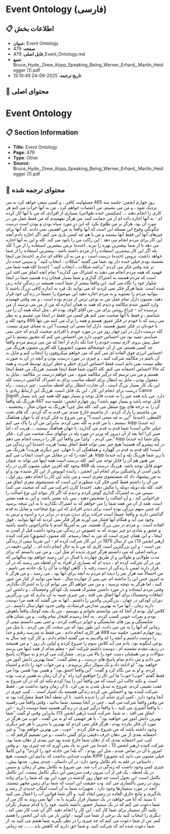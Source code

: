 # Event Ontology (فارسی)

## 📋 اطلاعات بخش

- **عنوان**: Event Ontology
- **صفحه**: 479
- **فایل اصلی**: 479_Event_Ontology.md
- **منبع**: Bruce_Hyde,_Drew_Kopp_Speaking_Being_Werner_Erhard,_Martin_Heidegger (1).pdf
- **تاریخ ترجمه**: 2025-09-24 15:10:49

## 📄 محتوای اصلی

# Event Ontology

## 📋 Section Information

- **Title**: Event Ontology
- **Page**: 479
- **Type**: Other
- **Source**: Bruce_Hyde,_Drew_Kopp_Speaking_Being_Werner_Erhard,_Martin_Heidegger (1).pdf



## 📄 محتوای ترجمه شده

روز چهارم انجمن: جلسه سه 465
مسئولیت کافی ، و کسی سعی خواهد کرد به من نزدیک شود ، و من می نشینم. من اعتصاب خواهم کرد ،
من به آنها جرات می کنم هر کاری را انجام دهند ... (شکستن خنده طولانی)
بسیاری از افرادی که من با آنها کار کرده ام - به آنها اجازه داده ام از من حمایت کنند. من هرگز نفهمیدم که من
فقط عمل من در مورد آن بود. هرگز بر من طلوع نکرد که این در مورد سیاه بودن و بودن است
درست چگونگی وقوع این مسئله این است که آنها واقعاً به من اهمیتی نمی دادند. که آنها برای
چیزهای آنها این فقط آنها نیستند و من با هم چه کسی بازی می کنم. اگر اجازه دادم
آنچه این کار برای مردم انجام می دهد ؛ این راکت من را نابود می کند. کله
و این به آنها اجازه می دهد تا از شما بیشترین بهره را ببرند. (خنده)
ترمن
بیشترین استفاده را از من؟ کله
بله اگر این کار بیشترین استفاده را از مردم داشته باشد ، بیشترین استفاده را از شما خواهد داشت. ترومن (خنده)
درست است ، و من به آن علاقه ای ندارم. (خنده)
من اینجا نشسته بودم خیلی خنده دار بود شما می گفتید "شکلات ، انتخاب کنید." و سپس خنده دار تر شد
وقتی فکر می کردم "تراشه شکلات ، انتخاب کنید."
(خنده)
کله
همه شما می فهمید که همه مردم انجام می دهند به اشتراک می گذارند؟ تمام آنچه اتفاق می افتد این است که مردم هستند
به اشتراک گذاری و شما بسیار هیجان زده هستید شما در اینجا شلوار خود را نگاه می کنید. این واقعاً بیشتر از شما است
همیشه در زندگی چانه زنی شده است. شما هرگز فکر نمی کردید که می توانید یک فرد به اندازه کافی بزرگ باشید تا بتوانید
مردم را بشنوید و به مردم اجازه دهید این موضوع را عمیقاً در زندگی خود قرار دهید. ممنون دارل
تمام عمل من به نوعی ترس از مردم بوده است ، و بعد وقتی فهمیدم وارد کشور شدم
مکالمه و دیدم که همه به همان اندازه که من از من می ترسند از من ترسیده اند -
چراغ روشن برای من. من آقای آلوف بوده ام ، مثل اینکه همه آن را می شناسم ، و فقط با آنها صحبت نمی کنم
هر کسی من فقط در اینجا می نشینم و به نظر می رسد که با خودم در فکر عمیق هستم و همه را ترک می کنند
من تنها 466
وجود
کله
و با خودتان در فکر عمیق هستید. دارل
اما معنی آن چیست؟ این به معنای چیزی نیست. کله
درست دارل
در این چهار روز من در مورد خودم با افرادی صحبت کردم که حتی نمی شناسم. مفید بود من
احساس خوبی دارد من احساس می کنم که مجبور نیستم با این عمل پیش بروم. لازم نیست خودم را جدا نگه دارم
از آنجا که من می ترسم مردم واقعاً چه کسی هستم. من از آن خوشحالم ممنون (تشویق)
کله
آفرین ممنون هرزنگ
من احساس انرژی فوق العاده ای می کنم که می خواهم میکروفون را انتخاب کنم و مایل به آن باشم
در مکالمه شرکت کنید ، و چیزی در مورد درست بودن و آنچه در آن به صورت نظم نیست نمی دانم
است فقط احساس انرژی خطر و خطر انرژی توسط قدرت و همه
که حالا احساس احمقانه می کنم. کله
اکنون شما فقط اینجا هستید. هرزنگ
من فقط اینجا هستم و من می ترسم که درگیر مکالمه شوم ، می خواهم درست در
مکالمه ، مایل به معقول بودن ، مایل به انتظار برای لحظه مناسب برای به اشتراک گذاشتن
درست کله
این یک کار بسیار بزرگ است ، آن تجارت انتظار برای لحظه مناسب ، چیز درست ، راه درست
برای انجام این کار ، این یک قاتل است. هرزنگ
این ارتباط زیادی با Cance Signifi دارد. من باید همه چیز را به شدت قابل توجه و
بسیار مهم کله
همه چیز باید بسیار قابل توجه باشد و بسیار مهم باشد؟ روز چهارم انجمن: جلسه سه 467
هرزنگ
بله واقعاً آن را به درجه های پوچ منتقل می کند. کله
مثل چی؟ هرزنگ
به عنوان مثال ، پنجشنبه ، من ماشینم را پارک کردم ، از ماشینم خارج شدم: من قدم به گه کردم ، گه های تحت اللفظی. (خنده)
"این به چه معنی است؟" و من شروع به فکر کردم که با جهان هماهنگ نیستم ، یا من
قدم به گله نمی کردم. بنابراین من آن را پاک می کنم. kipp (به خنده)
خیلی عالی است! شما قدم به قدم می گذارید: با جهان هماهنگ نیستید ... هریت
آه ، اما صبر کن! اما بعد از آن دیروز که ورنر در مورد پله در سگهای سگ صحبت می کرد ، فکر می کردم ،
"وای! من واقعاً این کار را درست انجام می دهم."
kipp (به خنده)
وای شما در لبه پیشرو گه هستید! هیچ چیز نمی تواند فقط اتفاق بیفتد! هریت (خنده)
این زندگی من است! کله
قدم به قدم در گهواره و هماهنگی آن با جهان. چیز دیگری هریت؟ هرزنگ
من هر آنچه را که در مقابل من است انتخاب می کنم. kipp (به خنده)
یا زیر شما هرزنگ
بله و من هنوز هم آن را قابل توجه می کنم. کله
درست است همه اینها می تواند به عنوان جهنم قابل توجه باشد. هرزنگ
درست بله 468
وجود
کله
آفرین خیلی ممنون کارن
در راه پایین آمدن از واشنگتن برای انجام این انجمن ، راننده اتوبوس از این کار شنیده بود
و او به من پیشنهاد داد که شستشوی مغزی است و من نباید این کار را انجام دهم. روز اول ، من آن را داشتم
فقط کمی فکر کرد منظورم این است که شستشوی مغزی اتفاق می افتد. کله
بله دوبله دوبله را مالش دهید. (خنده)
کارن (حرکت می کند که صحبت می کند)
سپس من به اشتراک گذاری گوش کردم و دیدم که اگر کار بتواند این نوع اصالت را فراخوانی کند ،
و آن اصالت را تشخیص دهید ، پس باید معتبر باشد. و این به همه معتبر است. همه
از آن من همه شما را می خواهم که به اشتراک بگذارید تا به این نتیجه برسید که چنین سهم بزرگی بوده است
برای دیدن افرادی که این نوع شجاعت و تمایل به قدم گذاشتن دارند و واقعاً عمیقاً است
حرکت برای دیدن مردم در برابر درد و اندوه و ترس به وجود می آید و هنگام آنها فشار می آورند
هرگز فکر نمی کردند که آنها بتوانند ، فوق العاده است ، و مردم در سن بزرگ هستند. من به آمریکا آمدم تا
ماجراجویی داشته باشید و عشق و شادی دو چیز نبودند که به خصوص در زندگی من وجود داشت
قبل از آمدن به اینجا ، و این همان چیزی است که من به اینجا رسیدم. کله
ممنون (تشویق)
شرکت کننده (رهبر انجمن 13)
من از سال 1975 در این کار شرکت کرده ام - این تقریباً نیمی از زندگی من است - و این بزرگترین است
کاری که من تا به حال انجام داده ام ... اولین دقیقه در برنامه اصلی که می دانستم هرگز چیزی ندیده ام
مثل این ، و من می دانستم که برای مدت طولانی و طولانی و از طریق چهارده یا فینال در این زمینه خواهم بود
سالهایی که من در آن شرکت کرده ام ، دیده ام که بسیاری از افراد به آن لحظه می رسند که در آن قرار دارند
لمس با زندگی از دست رفته یا ، گاهی اوقات ما آن را یک حادثه می نامیم ، من احتمالاً صد هزار نفر را دیده ام
مردم به آنچه برای آنها بود ، می رسند ، و من هرگز تا به امروز حس این را نداشته ام. من
پس از چهارده سال ، شما می توانید از کنار من عبور کنید ، اما
هرگز به نتیجه نرسید ، و من می خواهم اگر می توانم آن را به اشتراک بگذارم. وقتی مردم ایستاده و در مورد داشتن مشترک هستند
یک کودکی وحشتناک ، و داشتن این اتفاقات وحشتناک برای آنها اتفاق می افتد ، من چیزی شبیه به آن ندارم
که من بزرگترین دوران کودکی در جهان ، بزرگترین والدین را داشتم ، آنها به من گفتند که همه مرا دوست دارند
زمان ، آنها مرا به بهترین مدارس فرستادند. وقتی حدود چهار سال داشتم ، در کلاس اول بودم
از آنجا که می توانستم بخوانم و بنویسم ، من یک بچه کوچک واقعاً باهوش بودم و نمرات خوبی کسب کردم ، به آنجا رسیدم
افتخار تمام وقت ، و من نشان های شایستگی و پین های شایستگی و جوایز دریافت کردم ، و حتی نمی دانستم
نیمی از زمانی که آنها را به من می دادند. این طور نبود که من سخت کار می کردم ، یا مثل من
روز چهارم انجمن: جلسه سه 469
هر کاری انجام دادم ، من فقط به مدرسه رفتم و خدا را دوست داشتم و آنچه را که والدینم به من گفتند انجام دادم ، و
کار کرد چند سال به نوعی اینگونه بود. یادم می آید کلاس سوم را شروع کردم و اولین بار
روز - و من همیشه در ردیف مقدم نشسته ام ، دوست داشتم شرکت کنم - معلم مدام از همه اینها می پرسد
سؤالات و من همچنان دست خود را بالا می بردم ، مشارکت می کردم و به سؤالات پاسخ می دادم و می دادم
تمام پاسخ های درست ، و معلم گفت: "شما بهترین دانش آموز من خواهید بود." او ادامه داد
و یک سوال دیگر پرسیدم ، و من جواب خود را دادم و اشتباه کردم. و او به من نگاه کرد و
گفت: "این واقعاً احمق بود." و همین بود! همین بود! من فقط گفتم "خوب! خوب! ما این کار را خواهیم کرد
راه "و از آن زمان به همین ترتیب بوده است. و نکته جالب این است که من واقعاً این را پیدا کردم
نکته ای که در آن شروع به عقب نشینی کردم. شروع به تبدیل شدن به من کرد. تا آن زمان وجود نداشت
من ، فقط شرکت کننده بود و احساس می کردم زندگی همیشه یک امتیاز است ... کیپ
چیزی در آنجا وجود دارد ، کمی ابری شاید آن را ندیده باشید. تا آن نقطه آنجا
فقط مشارکت بود نه من وقتی واقعاً شرکت می کنید ، حتی در آنجا نیستید. شما
بدانید ، وقتی واقعاً می رقصید ، یا واقعاً آشپزی می کنید ، یا واقعاً درگیر چیزی در زندگی هستید
شما دوست دارید - این اتفاق می افتد ، نه شما. شرکت کننده (رهبر انجمن 13)
بنابراین وقتی او گفت "شما بهترین دانش آموز من خواهید بود" ، یا هر جهنمی که او به من گفت ، خوب
من هرگز در مورد آن فکر نکرده بودم ، هرگز فکر نمی کردم که بهترین یا بدترین یا هر چیز دیگری وجود داشته باشد
که من شروع به فکر کردم ، "خوب ، من بهترین خواهم بود!" و چیز احمقانه بعدی از من
دهان حرف دقیقی برای گفتن داشت ، و من تصمیم گرفتم که ... کیپ
چیز احمقانه بعدی که از دهان شما خارج شده بود چیز بعدی از دهان شما بود. شرکت کننده (رهبر انجمن 13 ، خنده)
من حتی به یاد نمی آورم که چه چیزی بود ، و وقتی امروز با آن در تماس شدم ، مثل این بودم ، "آه بله! من حادثه خود را کردم!" و این کاملاً تفاوت چندانی نداشت که بدانیم این چیست. هیچ KIPP (به تشویق)
خیلی ممنون می دانید ، داستانی در علم به نام تکامل وجود دارد. در آن داستان ،
چندی پیش ، مدتها پیش ، چیزی کمی وجود داشت که زندگی در آب شد. من
شروع به تکامل بیش از زمان. و سپس در یک لحظه ، یک فی از آب بیرون رفت
سرزمین این دیگر تکامل نیست. این تکامل تکامل است. این تحول است چه
چهار روز گذشته در مورد این بود که شما را برای پیاده روی در زمین پاکسازی می کند. وت
حقیقت این است که شما برای زمین مجهز نیستید. آنچه در مورد سمینارها وجود دارد ، تجهیزات شما به آن است
امکان جدیدی از رشد و یادگیری و نتایج خارق العاده در زمین ایجاد کنید. و اگر
شما قوانین آب را اعمال می کنید تا ببینید که آیا می خواهید در یک سمینار قرار بگیرید یا نه ، آنها نمی روند
به کار من از شما دعوت می کنم که در یک سمینار حضور داشته باشید. خود را با کدام سمینار نگران نکنید
اگر سمینار برای شما کار کند ، این کار را انجام دهید. اگر آن شب کار نمی کند ، دیگری را انتخاب کنید
یک برخی از شما می گویید ، اولین بار من باید این انجمن را هضم کنم. من از شما دعوت می کنم که چه چیزی را در نظر بگیرید
شما هضم می کنید به. از شما دعوت شده اید که شرکت کنید. و شما حق دارید که کاهش یابد ... ... چه زمانی